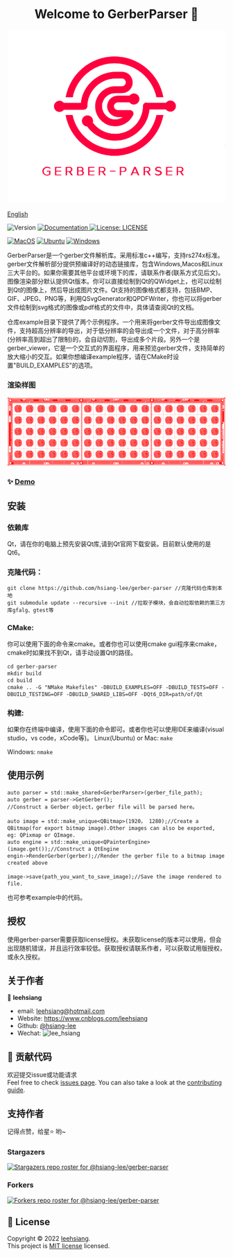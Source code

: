 <h1 align="center">Welcome to GerberParser 👋</h1>

![GerberParser](./img/logo.png)

[English](./ReadMe_English.md)

<p>
  <img alt="Version" src="https://img.shields.io/badge/version-v1.0-blue.svg?cacheSeconds=2592000" />
  <a href="https://github.com/hsiang-lee/gerber-parser" target="_blank">
    <img alt="Documentation" src="https://img.shields.io/badge/documentation-yes-brightgreen.svg" />
  </a>
  <a href="https://github.com/hsiang-lee/gerber-parser/blob/master/LICENSE" target="_blank">
    <img alt="License: LICENSE" src="https://img.shields.io/badge/License-LICENSE-yellow.svg" />
  </a>

[![MacOS](https://github.com/hsiang-lee/gerber-parser/actions/workflows/macos.yml/badge.svg)](https://github.com/hsiang-lee/gerber-parser/actions/workflows/macos.yml)
[![Ubuntu](https://github.com/hsiang-lee/gerber-parser/actions/workflows/ubuntu.yml/badge.svg)](https://github.com/hsiang-lee/gerber-parser/actions/workflows/ubuntu.yml)
[![Windows](https://github.com/hsiang-lee/gerber-parser/actions/workflows/windows.yml/badge.svg)](https://github.com/hsiang-lee/gerber-parser/actions/workflows/windows.yml)
</p>

GerberParser是一个gerber文件解析库。采用标准c++编写，支持rs274x标准。gerber文件解析部分提供预编译好的动态链接库，包含Windows,Macos和Linux三大平台的。如果你需要其他平台或环境下的库，请联系作者(联系方式见后文)。图像渲染部分默认提供Qt版本。你可以直接绘制到Qt的QWidget上，也可以绘制到Qt的图像上，然后导出成图片文件。Qt支持的图像格式都支持，包括BMP、GIF、JPEG、PNG等，利用QSvgGenerator和QPDFWriter，你也可以将gerber文件绘制到svg格式的图像或pdf格式的文件中，具体请查阅Qt的文档。

仓库example目录下提供了两个示例程序。一个用来将gerber文件导出成图像文件，支持超高分辨率的导出，对于低分辨率的会导出成一个文件，对于高分辨率(分辨率高到超出了限制)的，会自动切割，导出成多个片段。另外一个是gerber_viewer，它是一个交互式的界面程序，用来预览gerber文件，支持简单的放大缩小的交互。如果你想编译example程序，请在CMake时设置"BUILD_EXAMPLES"的选项。

### 渲染样图
![gerber image](./img/gerber.png)

### ✨ [Demo](https://github.com/hsiang-lee/gerber-parser/tree/master/example)

## 安装
### 依赖库
Qt，请在你的电脑上预先安装Qt库,请到Qt官网下载安装。目前默认使用的是Qt6。


### 克隆代码：
```
git clone https://github.com/hsiang-lee/gerber-parser //克隆代码仓库到本地
git submodule update --recursive --init //拉取子模块，会自动拉取依赖的第三方库gfalg、gtest等
```

### CMake: 
你可以使用下面的命令来cmake。或者你也可以使用cmake gui程序来cmake，cmake时如果找不到Qt，请手动设置Qt的路径。
```
cd gerber-parser
mkdir build
cd build
cmake .. -G "NMake Makefiles" -DBUILD_EXAMPLES=OFF -DBUILD_TESTS=OFF -DBUILD_TESTING=OFF -DBUILD_SHARED_LIBS=OFF -DQt6_DIR=path/of/Qt
```

### 构建:
如果你在终端中编译，使用下面的命令即可。或者你也可以使用IDE来编译(visual studio，vs code，xCode等)。
Linux(Ubuntu) or Mac:
```make```

Windows:
```nmake```

## 使用示例
```
auto parser = std::make_shared<GerberParser>(gerber_file_path);
auto gerber = parser->GetGerber();
//Construct a Gerber object，gerber file will be parsed here。

auto image = std::make_unique<QBitmap>(1920， 1280);//Create a QBitmap(for export bitmap image).Other images can also be exported, eg: QPixmap or QImage.
auto engine = std::make_unique<QPainterEngine>(image.get());//Construct a QtEngine
engin->RenderGerber(gerber);//Render the gerber file to a bitmap image created above

image->save(path_you_want_to_save_image);//Save the image rendered to file.
```
也可参考example中的代码。

## 授权
使用gerber-parser需要获取license授权。未获取license的版本可以使用，但会出现随机错误，并且运行效率较低。获取授权请联系作者，可以获取试用版授权，或永久授权。

## 关于作者

👤 **leehsiang**

* email: leehsiang@hotmail.com
* Website: https://www.cnblogs.com/leehsiang
* Github: [@hsiang-lee](https://github.com/hsiang-lee)
* Wechat: ![lee_hsiang](./img/wechat.jpeg)

## 🤝 贡献代码

欢迎提交issue或功能请求 <br />Feel free to check [issues page](https://github.com/hsiang-lee/gerber-parser/issues). You can also take a look at the [contributing guide](https://github.com/hsiang-lee/gerber-parser).

## 支持作者

记得点赞，给星⭐️ 哟~

### Stargazers
[![Stargazers repo roster for @hsiang-lee/gerber-parser](https://reporoster.com/stars/hsiang-lee/gerber-parser)](https://github.com/hsiang-lee/gerber-parser/stargazers)

### Forkers
[![Forkers repo roster for @hsiang-lee/gerber-parser](https://reporoster.com/forks/hsiang-lee/gerber-parser)](https://github.com/hsiang-lee/gerber-parser/network/members)

## 📝 License

Copyright © 2022 [leehsiang](https://github.com/hsiang-lee).<br />
This project is [MIT license](https://github.com/hsiang-lee/gerber-parser/blob/master/LICENSE) licensed.
